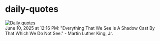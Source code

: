 # daily-quotes
[![Daily quotes](https://github.com/ceepu8/daily-quotes/actions/workflows/daily-quote.yml/badge.svg)](https://github.com/ceepu8/daily-quotes/actions/workflows/daily-quote.yml)<br/>
June 10, 2025 at 12:16 PM: "Everything That We See Is A Shadow Cast By That Which We Do Not See." - Martin Luther King, Jr.
